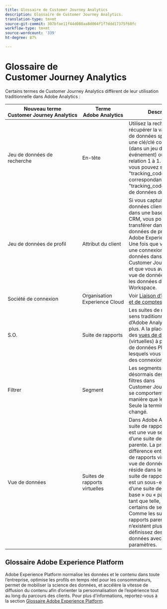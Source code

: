 ```yaml
---
title: Glossaire de Customer Journey Analytics
description: Glossaire de Customer Journey Analytics.
translation-type: tm+mt
source-git-commit: 307bfae11f44d088aa8d004f1f7ddd17375f60fc
workflow-type: tm+mt
source-wordcount: '339'
ht-degree: 87%

---
```



# Glossaire de Customer Journey Analytics

Certains termes de Customer Journey Analytics diffèrent de leur utilisation traditionnelle dans Adobe Analytics :

| Nouveau terme Customer Journey Analytics | Terme Adobe Analytics | Description |
|---|---|---|
| Jeu de données de recherche | En-tête | Utilisez la recherche pour récupérer la valeur du jeu de données spécifié pour une clé/clé correspondante (dans un jeu de données de événement) où il existe une relation 1 à 1. Par exemple, vous pouvez spécifier &quot;tracking_code&quot; comme clé correspondant à &quot;tracking_code&quot; dans le jeu de données du événement. |
| Jeu de données de profil | Attribut du client | Si vous capturez les données clients d’entreprise dans une base de données CRM, vous pouvez les transférer dans un jeu de données de profil dans Adobe Experience Platform. Une fois que vous avez créé une connexion à ce jeu de données dans Customer Journey Analytics et que vous avez créé une vue de données, exploitez les données dans Workspace. |
| Société de connexion | Organisation Experience Cloud | Voir [Liaison d’organisations et de comptes](https://docs.adobe.com/content/help/fr-FR/core-services/interface/manage-users-and-products/organizations.translate.html#topic_C31CB834F109465A82ED57FF0563B3F1). |
| S.O. | Suite de rapports | Les suites de rapports au sens traditionnel d’Adobe Analytics n’existent plus. A la place, vous créez des [vues de données](/help/data-views/create-dataview.md) (virtuelles) à partir des jeux de données Platform vers lesquels vous avez établi des connexions. |
| Filtrer | Segment | Les segments sont désormais des filtres. Les filtres dans Customer Journey Analytics se comportent de la même manière que les segments. Seule la terminologie a changé. |
| Vue de données | Suites de rapports virtuelles | Dans Adobe Analytics, une suite de rapports virtuelle est une vue segmentée d’une suite de rapports parente. La principale différence entre une suite de rapports virtuelle et une vue de données dans CJA réside dans le fait que la suite de rapports virtuelle est un sous-ensemble d’une suite de rapports « de base » ou « parente » et, en tant que telle, hérite de certains de ses paramètres. Comme les suites de rapports parents/de base n’existent plus, vous définissez des vues de données avec leurs propres paramètres. |

## Glossaire Adobe Experience Platform

Adobe Experience Platform normalise les données et le contenu dans toute l’entreprise, optimise les profils en temps réel pour les consommateurs, permet de mobiliser la science des données, et accélère la vitesse de diffusion du contenu afin d’orienter la personnalisation de l’expérience tout au long du parcours des clients.
Pour plus d’informations, reportez-vous à la section [Glossaire Adobe Experience Platform](https://docs.adobe.com/content/help/fr-FR/experience-platform/landing/glossary.translate.html).
